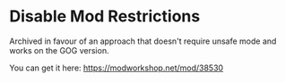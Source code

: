 # Disable Mod Restrictions

Archived in favour of an approach that doesn't require unsafe mode and works on the GOG version.

You can get it here: https://modworkshop.net/mod/38530
